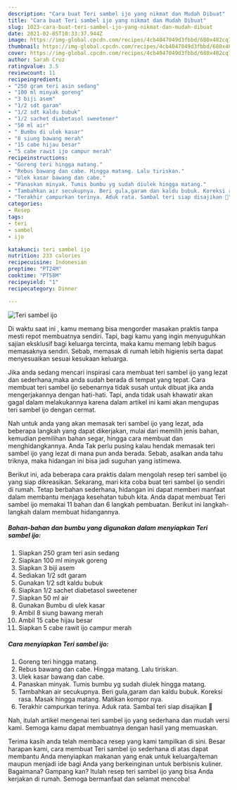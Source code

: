 ```yaml
---
description: "Cara buat Teri sambel ijo yang nikmat dan Mudah Dibuat"
title: "Cara buat Teri sambel ijo yang nikmat dan Mudah Dibuat"
slug: 1023-cara-buat-teri-sambel-ijo-yang-nikmat-dan-mudah-dibuat
date: 2021-02-05T10:33:37.944Z
image: https://img-global.cpcdn.com/recipes/4cb4047049d3fbbd/680x482cq70/teri-sambel-ijo-foto-resep-utama.jpg
thumbnail: https://img-global.cpcdn.com/recipes/4cb4047049d3fbbd/680x482cq70/teri-sambel-ijo-foto-resep-utama.jpg
cover: https://img-global.cpcdn.com/recipes/4cb4047049d3fbbd/680x482cq70/teri-sambel-ijo-foto-resep-utama.jpg
author: Sarah Cruz
ratingvalue: 3.5
reviewcount: 11
recipeingredient:
- "250 gram teri asin sedang"
- "100 ml minyak goreng"
- "3 biji asem"
- "1/2 sdt garam"
- "1/2 sdt kaldu bubuk"
- "1/2 sachet diabetasol sweetener"
- "50 ml air"
- " Bumbu di ulek kasar"
- "8 siung bawang merah"
- "15 cabe hijau besar"
- "5 cabe rawit ijo campur merah"
recipeinstructions:
- "Goreng teri hingga matang."
- "Rebus bawang dan cabe. Hingga matang. Lalu tiriskan."
- "Ulek kasar bawang dan cabe."
- "Panaskan minyak. Tumis bumbu yg sudah diulek hingga matang."
- "Tambahkan air secukupnya. Beri gula,garam dan kaldu bubuk. Koreksi rasa. Masak hingga matang. Matikan kompor nya."
- "Terakhir campurkan terinya. Aduk rata. Sambal teri siap disajikan 💃"
categories:
- Resep
tags:
- teri
- sambel
- ijo

katakunci: teri sambel ijo 
nutrition: 233 calories
recipecuisine: Indonesian
preptime: "PT24M"
cooktime: "PT58M"
recipeyield: "1"
recipecategory: Dinner

---
```



![Teri sambel ijo](https://img-global.cpcdn.com/recipes/4cb4047049d3fbbd/680x482cq70/teri-sambel-ijo-foto-resep-utama.jpg)

Di waktu  saat ini , kamu memang bisa mengorder masakan praktis tanpa mesti repot membuatnya sendiri. Tapi, bagi kamu yang ingin menyuguhkan sajian eksklusif bagi keluarga tercinta, maka kamu memang lebih bagus memasaknya sendiri. Sebab, memasak di rumah lebih higienis serta dapat menyesuaikan sesuai kesukaan keluarga.

Jika anda sedang mencari inspirasi cara membuat teri sambel ijo yang lezat dan sederhana,maka anda sudah berada di tempat yang tepat. Cara membuat teri sambel ijo  sebenarnya tidak susah untuk dibuat jika anda mengerjakannya dengan hati-hati. Tapi, anda tidak usah khawatir akan gagal dalam melakukannya 
karena dalam artikel ini kami akan mengupas teri sambel ijo dengan cermat.  



Nah untuk anda yang akan memasak teri sambel ijo yang lezat, ada beberapa langkah yang dapat dikerjakan, mulai dari memilih jenis bahan, kemudian pemilihan bahan segar, hingga cara membuat dan menghidangkannya. Anda Tak perlu pusing kalau hendak memasak teri sambel ijo yang lezat di mana pun anda berada. Sebab, asalkan anda  tahu triknya, maka hidangan ini bisa jadi suguhan yang istimewa.

Berikut ini, ada beberapa cara praktis  dalam mengolah resep teri sambel ijo yang siap dikreasikan. Sekarang, mari kita coba buat teri sambel ijo sendiri di rumah. Tetap berbahan sederhana, hidangan ini dapat memberi manfaat dalam membantu menjaga kesehatan tubuh kita. Anda dapat membuat Teri sambel ijo memakai 11 bahan dan 6 langkah pembuatan. Berikut ini langkah-langkah dalam membuat hidangannya.

<!--inarticleads1-->

##### Bahan-bahan dan bumbu yang digunakan dalam menyiapkan Teri sambel ijo:

1. Siapkan 250 gram teri asin sedang
1. Siapkan 100 ml minyak goreng
1. Siapkan 3 biji asem
1. Sediakan 1/2 sdt garam
1. Gunakan 1/2 sdt kaldu bubuk
1. Siapkan 1/2 sachet diabetasol sweetener
1. Siapkan 50 ml air
1. Gunakan  Bumbu di ulek kasar
1. Ambil 8 siung bawang merah
1. Ambil 15 cabe hijau besar
1. Siapkan 5 cabe rawit ijo campur merah




<!--inarticleads2-->

##### Cara menyiapkan Teri sambel ijo:

1. Goreng teri hingga matang.
1. Rebus bawang dan cabe. Hingga matang. Lalu tiriskan.
1. Ulek kasar bawang dan cabe.
1. Panaskan minyak. Tumis bumbu yg sudah diulek hingga matang.
1. Tambahkan air secukupnya. Beri gula,garam dan kaldu bubuk. Koreksi rasa. Masak hingga matang. Matikan kompor nya.
1. Terakhir campurkan terinya. Aduk rata. Sambal teri siap disajikan 💃




Nah, itulah artikel mengenai  teri sambel ijo  yang sederhana dan mudah versi kami. Semoga kamu dapat membuatnya dengan hasil yang memuaskan. 

Terima kasih anda telah membaca resep yang kami tampilkan di sini. Besar harapan kami, cara membuat  Teri sambel ijo sederhana di atas dapat membantu Anda menyiapkan makanan yang enak untuk keluarga/teman maupun menjadi ide bagi Anda yang berkeinginan untuk berbisnis kuliner. Bagaimana? Gampang kan? Itulah resep teri sambel ijo yang bisa Anda kerjakan di rumah. Semoga bermanfaat dan selamat mencoba!

